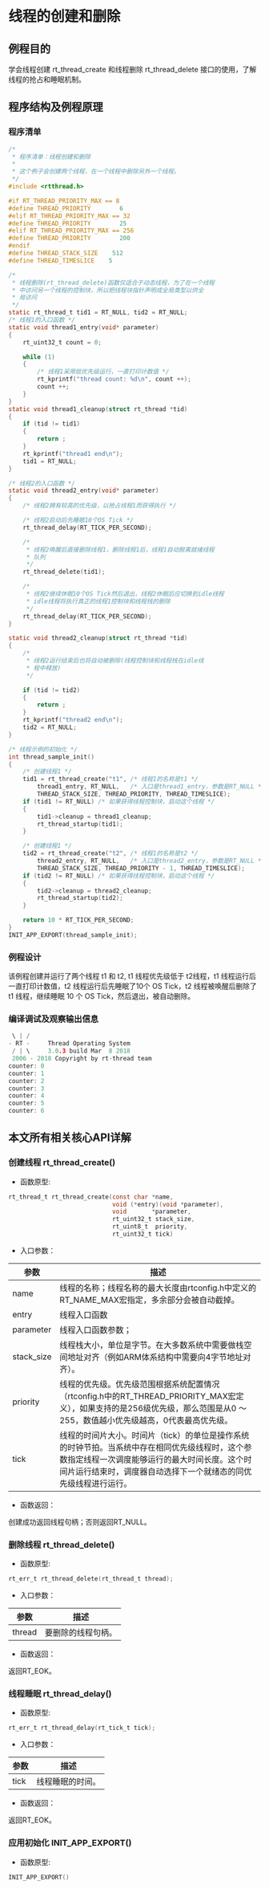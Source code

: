 # 线程的创建和删除 #

## 例程目的 ##

学会线程创建 rt_thread_create 和线程删除 rt_thread_delete 接口的使用，了解线程的抢占和睡眠机制。

## 程序结构及例程原理 ##

### 程序清单 ###

```{.c .numberLines}
/*
 * 程序清单：线程创建和删除
 *
 * 这个例子会创建两个线程，在一个线程中删除另外一个线程。
 */
#include <rtthread.h>

#if RT_THREAD_PRIORITY_MAX == 8
#define THREAD_PRIORITY        6
#elif RT_THREAD_PRIORITY_MAX == 32
#define THREAD_PRIORITY        25
#elif RT_THREAD_PRIORITY_MAX == 256
#define THREAD_PRIORITY        200
#endif
#define THREAD_STACK_SIZE    512
#define THREAD_TIMESLICE    5

/*
 * 线程删除(rt_thread_delete)函数仅适合于动态线程，为了在一个线程
 * 中访问另一个线程的控制块，所以把线程块指针声明成全局类型以供全
 * 局访问
 */
static rt_thread_t tid1 = RT_NULL, tid2 = RT_NULL;
/* 线程1的入口函数 */
static void thread1_entry(void* parameter)
{
    rt_uint32_t count = 0;

    while (1)
    {
        /* 线程1采用低优先级运行，一直打印计数值 */
        rt_kprintf("thread count: %d\n", count ++);
        count ++;
    }
}
static void thread1_cleanup(struct rt_thread *tid)
{
    if (tid != tid1)
    {
        return ;
    }
    rt_kprintf("thread1 end\n");
    tid1 = RT_NULL;
}

/* 线程2的入口函数 */
static void thread2_entry(void* parameter)
{
    /* 线程2拥有较高的优先级，以抢占线程1而获得执行 */

    /* 线程2启动后先睡眠10个OS Tick */
    rt_thread_delay(RT_TICK_PER_SECOND);

    /*
     * 线程2唤醒后直接删除线程1，删除线程1后，线程1自动脱离就绪线程
     * 队列
     */
    rt_thread_delete(tid1);

    /*
     * 线程2继续休眠10个OS Tick然后退出，线程2休眠后应切换到idle线程
     * idle线程将执行真正的线程1控制块和线程栈的删除
     */
    rt_thread_delay(RT_TICK_PER_SECOND);
}

static void thread2_cleanup(struct rt_thread *tid)
{
    /*
     * 线程2运行结束后也将自动被删除(线程控制块和线程栈在idle线
     * 程中释放)
     */

    if (tid != tid2)
    {
        return ;
    }
    rt_kprintf("thread2 end\n");
    tid2 = RT_NULL;
}

/* 线程示例的初始化 */
int thread_sample_init()
{
    /* 创建线程1 */
    tid1 = rt_thread_create("t1", /* 线程1的名称是t1 */
        thread1_entry, RT_NULL,   /* 入口是thread1_entry，参数是RT_NULL */
        THREAD_STACK_SIZE, THREAD_PRIORITY, THREAD_TIMESLICE);
    if (tid1 != RT_NULL) /* 如果获得线程控制块，启动这个线程 */
    {
        tid1->cleanup = thread1_cleanup;
        rt_thread_startup(tid1);
    }

    /* 创建线程1 */
    tid2 = rt_thread_create("t2", /* 线程1的名称是t2 */
        thread2_entry, RT_NULL,   /* 入口是thread2_entry，参数是RT_NULL */
        THREAD_STACK_SIZE, THREAD_PRIORITY - 1, THREAD_TIMESLICE);
    if (tid2 != RT_NULL) /* 如果获得线程控制块，启动这个线程 */
    {
        tid2->cleanup = thread2_cleanup;
        rt_thread_startup(tid2);
    }

    return 10 * RT_TICK_PER_SECOND;
}
INIT_APP_EXPORT(thread_sample_init);
```

### 例程设计 ###

该例程创建并运行了两个线程 t1 和 t2, t1 线程优先级低于 t2线程，t1 线程运行后一直打印计数值，t2 线程运行后先睡眠了10个 OS Tick，t2 线程被唤醒后删除了 t1 线程，继续睡眠 10 个 OS Tick，然后退出，被自动删除。

### 编译调试及观察输出信息 ###

```{.c .numberLines}
 \ | /
- RT -     Thread Operating System
 / | \     3.0.3 build Mar  8 2018
 2006 - 2018 Copyright by rt-thread team
counter: 0
counter: 1
counter: 2
counter: 3
counter: 4
counter: 5
counter: 6
```

## 本文所有相关核心API详解 ##

<!--
详细解析所有用到的核心API，理论上应该解释API列表里面所有出现的API，如果精力实在有限，就专注于核心API就好了。
-->

### 创建线程 rt_thread_create() ###

* 函数原型:

```{.c .numberLines}
rt_thread_t rt_thread_create(const char *name,
                             void (*entry)(void *parameter),
                             void       *parameter,
                             rt_uint32_t stack_size,
                             rt_uint8_t  priority,
                             rt_uint32_t tick)
```

* 入口参数：

|参数            | 描述 |
---------------|--------------------------------
|name | 线程的名称；线程名称的最大长度由rtconfig.h中定义的RT_NAME_MAX宏指定，多余部分会被自动截掉。|
|entry  | 线程入口函数|
|parameter   | 线程入口函数参数；|
|stack_size   | 线程栈大小，单位是字节。在大多数系统中需要做栈空间地址对齐（例如ARM体系结构中需要向4字节地址对齐）。|
|priority   | 线程的优先级。优先级范围根据系统配置情况（rtconfig.h中的RT_THREAD_PRIORITY_MAX宏定义），如果支持的是256级优先级，那么范围是从0 ～ 255，数值越小优先级越高，0代表最高优先级。|
|tick   | 线程的时间片大小。时间片（tick）的单位是操作系统的时钟节拍。当系统中存在相同优先级线程时，这个参数指定线程一次调度能够运行的最大时间长度。这个时间片运行结束时，调度器自动选择下一个就绪态的同优先级线程进行运行。|

* 函数返回：

创建成功返回线程句柄；否则返回RT_NULL。

### 删除线程 rt_thread_delete() ###

* 函数原型:

```{.c .numberLines}
rt_err_t rt_thread_delete(rt_thread_t thread);
```

* 入口参数：

|参数            | 描述 |
---------------|--------------------------------
| thread   | 要删除的线程句柄。|

* 函数返回：

返回RT_EOK。

### 线程睡眠 rt_thread_delay() ###

* 函数原型:

```{.c .numberLines}
rt_err_t rt_thread_delay(rt_tick_t tick);
```

* 入口参数：

|参数            | 描述 |
---------------|--------------------------------
| tick     | 线程睡眠的时间。|

* 函数返回：

返回RT_EOK。

### 应用初始化 INIT_APP_EXPORT() ###

* 函数原型:

```{.c .numberLines}
INIT_APP_EXPORT()
```
